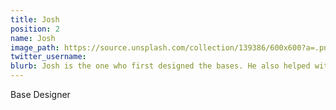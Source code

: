 ```yaml
---
title: Josh
position: 2
name: Josh
image_path: https://source.unsplash.com/collection/139386/600x600?a=.png
twitter_username: 
blurb: Josh is the one who first designed the bases. He also helped with this website.
---
```


Base Designer